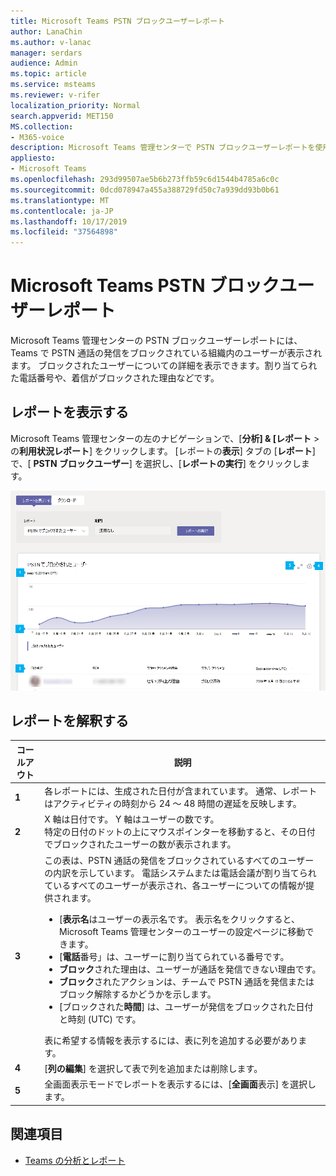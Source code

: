 ```yaml
---
title: Microsoft Teams PSTN ブロックユーザーレポート
author: LanaChin
ms.author: v-lanac
manager: serdars
audience: Admin
ms.topic: article
ms.service: msteams
ms.reviewer: v-rifer
localization_priority: Normal
search.appverid: MET150
MS.collection:
- M365-voice
description: Microsoft Teams 管理センターで PSTN ブロックユーザーレポートを使用して、PSTN 通話の発信をブロックされている組織内の Teams ユーザーの概要を理解する方法について説明します。
appliesto:
- Microsoft Teams
ms.openlocfilehash: 293d99507ae5b6b273ffb59c6d1544b4785a6c0c
ms.sourcegitcommit: 0dcd078947a455a388729fd50c7a939dd93b0b61
ms.translationtype: MT
ms.contentlocale: ja-JP
ms.lasthandoff: 10/17/2019
ms.locfileid: "37564898"
---
```

# <a name="microsoft-teams-pstn-blocked-users-report"></a>Microsoft Teams PSTN ブロックユーザーレポート

Microsoft Teams 管理センターの PSTN ブロックユーザーレポートには、Teams で PSTN 通話の発信をブロックされている組織内のユーザーが表示されます。 ブロックされたユーザーについての詳細を表示できます。割り当てられた電話番号や、着信がブロックされた理由などです。

## <a name="view-the-report"></a>レポートを表示する

Microsoft Teams 管理センターの左のナビゲーションで、[**分析] & [レポート** > の**利用状況レポート**] をクリックします。 [レポートの**表示**] タブの [**レポート**] で、[ **PSTN ブロックユーザー**] を選択し、[**レポートの実行**] をクリックします。

![管理センターの PSTN ブロックユーザーレポートレポートのスクリーンショット](../media/teams-reports-pstn-blocked-users-with-callouts.png "番号付き吹き出しが含まれる Microsoft Teams 管理センターの PSTN ブロックユーザーレポートのスクリーンショット")

## <a name="interpret-the-report"></a>レポートを解釈する

|コールアウト |説明  |
|--------|-------------|
|**1**   |各レポートには、生成された日付が含まれています。 通常、レポートはアクティビティの時刻から 24 ～ 48 時間の遅延を反映します。 |
|**2**   |X 軸は日付です。 Y 軸はユーザーの数です。 <br>特定の日付のドットの上にマウスポインターを移動すると、その日付でブロックされたユーザーの数が表示されます。 |
|**3**   |この表は、PSTN 通話の発信をブロックされているすべてのユーザーの内訳を示しています。  電話システムまたは電話会議が割り当てられているすべてのユーザーが表示され、各ユーザーについての情報が提供されます。 <ul><li>[**表示名**はユーザーの表示名です。 表示名をクリックすると、Microsoft Teams 管理センターのユーザーの設定ページに移動できます。 </li> <li>[**電話**番号」は、ユーザーに割り当てられている番号です。</li> <li>**ブロック**された理由は、ユーザーが通話を発信できない理由です。</li><li>**ブロック**されたアクションは、チームで PSTN 通話を発信またはブロック解除するかどうかを示します。</li> <li>[ブロックされた**時間**] は、ユーザーが発信をブロックされた日付と時刻 (UTC) です。</li></li> </ul>表に希望する情報を表示するには、表に列を追加する必要があります。 |
|**4**   |[**列の編集**] を選択して表で列を追加または削除します。|
|**5**   |全画面表示モードでレポートを表示するには、[**全画面**表示] を選択します。|

## <a name="related-topics"></a>関連項目

- [Teams の分析とレポート](teams-reporting-reference.md)